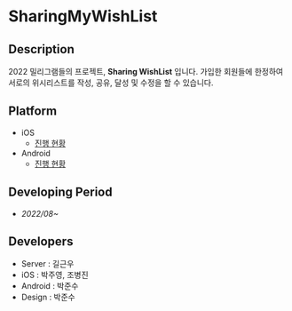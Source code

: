 # SharingMyWishList

## Description
2022 밀리그램들의 프로젝트, **Sharing WishList** 입니다.
가입한 회원들에 한정하여 서로의 위시리스트를 작성, 공유, 달성 및 수정을 할 수 있습니다.

## Platform
- iOS
  - [진행 현황](https://github.com/GRAM-DSM/SharingMyWishlist-iOS)
- Android
  - [진행 현황](https://github.com/GRAM-DSM/SharingMyWishlist-Android)

## Developing Period
- *2022/08~*

## Developers
- Server : 길근우
- iOS : 박주영, 조병진
- Android : 박준수
- Design : 박준수
